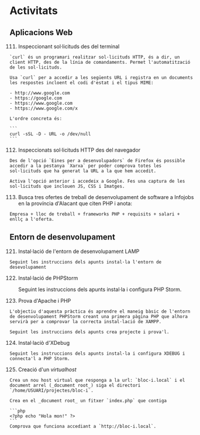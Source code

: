 
# Activitats

## Aplicacions Web

111. Inspeccionant sol·licituds des del terminal

    `curl` és un programari realitzar sol·licituds HTTP, és a dir, un client HTTP, des de la línia de comandaments. Permet l'automatització de les sol·licituds.
    
    Usa `curl` per a accedir a les següents URL i registra en un documents les respostes incloent el codi d'estat i el tipus MIME:

    - http://www.google.com
    - https://google.com
    - https://www.google.com
    - https://www.google.com/x

    L'ordre concreta és:

    ```
    curl -sSL -D - URL -o /dev/null
    ```

112. Inspeccionats sol·licituds HTTP des del navegador

    Des de l'opció `Eines per a desenvolupadors` de Firefox és possible accedir a la pestanya `Xarxa` per poder comprova totes les sol·licituds que ha generat la URL a la que hem accedit.

    Activa l'opció anterior i accedeix a Google. Fes una captura de les sol·licituds que inclouen JS, CSS i Imatges.



113. Busca tres ofertes de treball de desenvolupament de software a Infojobs en la província d'Alacant que citen PHP i anota:

    Empresa + lloc de treball + frameworks PHP + requisits + salari + enllç a l'oferta.



## Entorn de desenvolupament

121. Instal·lació de l'entorn de desenvolupament LAMP
  
    Seguint les instruccions dels apunts instal·la l'entorn de desevolupament

122. Instal·lació de PHPStorm

     Seguint les instruccions dels apunts instal·la i configura PHP Storm.

123. Prova d'Apache i PHP
     
    L'objectiu d'aquesta pràctica és aprendre el maneig bàsic de l'entorn de desenvolupament PHPStorm creant una primera pàgina PHP que alhora servirà per a comprovar la correcta instal·lació de XAMPP.

    Seguint les instruccions dels apunts crea projecte i prova'l.

124. Instal·laciò d'XDebug

    Seguint les instruccions dels apunts instal·la i configura XDEBUG i connecta'l a PHP Storm. 

125. Creació d'un _virtualhost_

    Crea un nou host virtual que responga a la url: `bloc-i.local` i el document arrel (_document root_) siga el directori `/home/USUARI/projectes/bloc-i`.

    Crea en el _document root_ un fitxer `index.php` que contiga

    ```php
    <?php echo "Hola mon!" ?>
    ```
    Comprova que funciona accediant a `http://bloc-i.local`.

